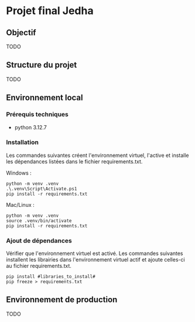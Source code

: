 # Projet final Jedha

## Objectif

TODO

## Structure du projet

TODO



## Environnement local

### Prérequis techniques

- python 3.12.7

### Installation

Les commandes suivantes créent l'environnement virtuel, l'active et installe les dépendances listées dans le fichier requirements.txt.

Windows :

```Windows
python -m venv .venv
.\.venv\Script\Activate.ps1
pip install -r requirements.txt
```

Mac/Linux :

```Mac/Linux
python -m venv .venv
source .venv/bin/activate
pip install -r requirements.txt
```

### Ajout de dépendances

Vérifier que l'environnement virtuel est activé.
Les commandes suivantes installent les librairies dans l'environnement virtuel actif et ajoute celles-ci au fichier requirements.txt.

```
pip install #libraries_to_install#
pip freeze > requirements.txt
```

## Environnement de production

TODO